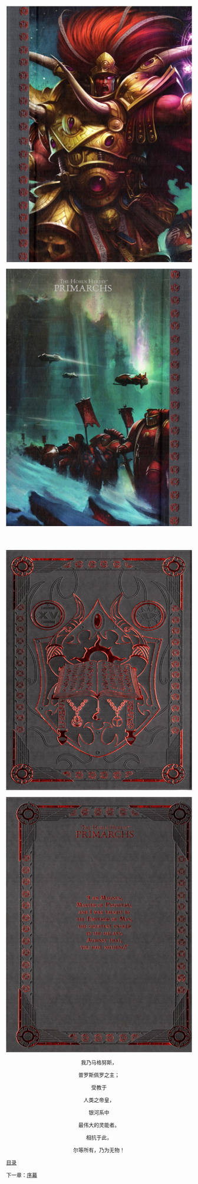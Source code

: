 <div align = center>

![](pics/cover1.jpg)

![](pics/cover2.jpg)

<br><br/>

![](pics/cover3.jpg)

![](pics/cover4.jpg)

我乃马格努斯，

普罗斯佩罗之主；

受教于

人类之帝皇，

银河系中

最伟大的灵能者。

相抗于此，

尔等所有，乃为无物！

</div>

[目录](MasterOfProsperoIndex.md)

下一章：[序幕](chpt0.md)
